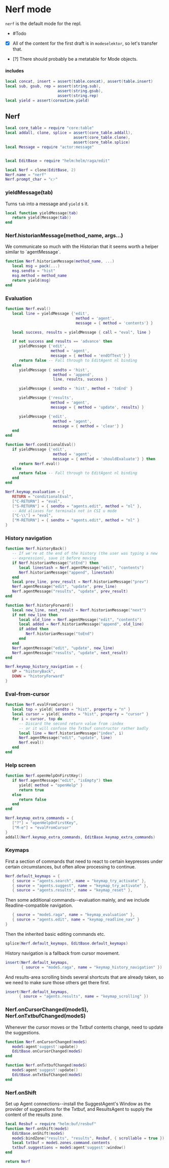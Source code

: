 # Nerf mode


`nerf` is the default mode for the repl\.


-  \#Todo

  - [X]  All of the content for the first draft is in `modeselektor`, so
      let's transfer that\.

  - [?]  There should probably be a metatable for Mode objects\.


#### includes

```lua
local concat, insert = assert(table.concat), assert(table.insert)
local sub, gsub, rep = assert(string.sub),
                       assert(string.gsub),
                       assert(string.rep)
local yield = assert(coroutine.yield)
```


## Nerf

```lua
local core_table = require "core:table"
local addall, clone, splice = assert(core_table.addall),
                              assert(core_table.clone),
                              assert(core_table.splice)
local Message = require "actor:message"


local EditBase = require "helm:helm/raga/edit"

local Nerf = clone(EditBase, 2)
Nerf.name = "nerf"
Nerf.prompt_char = "👉"
```

### yieldMessage\(tab\)

Turns `tab` into a message and `yield` s it\.

```lua
local function yieldMessage(tab)
   return yield(Message(tab))
end
```


### Nerf\.historianMessage\(method\_name, args\.\.\.\)

We communicate so much with the Historian that it seems worth a helper similar to \`agentMessage\`\.

```lua
function Nerf.historianMessage(method_name, ...)
   local msg = pack(...)
   msg.sendto = "hist"
   msg.method = method_name
   return yield(msg)
end
```

### Evaluation

```lua
function Nerf.eval()
   local line = yieldMessage {'edit',
                               method = 'agent',
                               message = { method = 'contents'} }

   local success, results = yieldMessage { call = "eval", line }

   if not success and results == 'advance' then
      yieldMessage {'edit',
                    method = 'agent',
                    message = { method = 'endOfText'} }
      return false -- Fall through to EditAgent nl binding
   else
      yieldMessage { sendto = 'hist',
                     method = 'append',
                     line, results, success }

      yieldMessage { sendto = 'hist', method = 'toEnd' }

      yieldMessage {'results',
                    method = 'agent',
                    message = { method = 'update', results} }

      yieldMessage {'edit',
                     method = 'agent',
                     message = { method = 'clear'} }
   end
end

function Nerf.conditionalEval()
   if yieldMessage {'edit',
                     method = 'agent',
                     message = { method = 'shouldEvaluate'} } then
      return Nerf.eval()
   else
      return false -- Fall through to EditAgent nl binding
   end
end

Nerf.keymap_evaluation = {
   RETURN = "conditionalEval",
   ["C-RETURN"] = "eval",
   ["S-RETURN"] = { sendto = "agents.edit", method = "nl" },
   -- Add aliases for terminals not in CSI u mode
   ["C-\\"] = "eval",
   ["M-RETURN"] = { sendto = "agents.edit", method = "nl" }
}
```


### History navigation

```lua
function Nerf.historyBack()
   -- If we're at the end of the history (the user was typing a new
   -- expression), save it before moving
   if Nerf.historianMessage("atEnd") then
      local linestash = Nerf.agentMessage("edit", "contents")
      Nerf.historianMessage("append", linestash)
   end
   local prev_line, prev_result = Nerf.historianMessage("prev")
   Nerf.agentMessage("edit", "update", prev_line)
   Nerf.agentMessage("results", "update", prev_result)
end

function Nerf.historyForward()
   local new_line, next_result = Nerf.historianMessage("next")
   if not new_line then
      local old_line = Nerf.agentMessage("edit", "contents")
      local added = Nerf.historianMessage("append", old_line)
      if added then
         Nerf.historianMessage("toEnd")
      end
   end
   Nerf.agentMessage("edit", "update", new_line)
   Nerf.agentMessage("results", "update", next_result)
end

Nerf.keymap_history_navigation = {
   UP = "historyBack",
   DOWN = "historyForward"
}
```


### Eval\-from\-cursor

```lua
function Nerf.evalFromCursor()
   local top = yield{ sendto = "hist", property = "n" }
   local cursor = yield{ sendto = "hist", property = "cursor" }
   for i = cursor, top do
      -- Discard the second return value from :index
      -- or it will confuse the Txtbuf constructor rather badly
      local line = Nerf.historianMessage("index", i)
      Nerf.agentMessage("edit", "update", line)
      Nerf.eval()
   end
end
```


### Help screen

```lua
function Nerf.openHelpOnFirstKey()
   if Nerf.agentMessage("edit", "isEmpty") then
      yield{ method = "openHelp" }
      return true
   else
      return false
   end
end

Nerf.keymap_extra_commands = {
   ["?"] = "openHelpOnFirstKey",
   ["M-e"] = "evalFromCursor"
}
addall(Nerf.keymap_extra_commands, EditBase.keymap_extra_commands)
```


### Keymaps

First a section of commands that need to react to certain keypresses under
certain circumstances, but often allow processing to continue\.

```lua
Nerf.default_keymaps = {
   { source = "agents.search", name = "keymap_try_activate" },
   { source = "agents.suggest", name = "keymap_try_activate" },
   { source = "agents.results", name = "keymap_reset" },
```

Then some additional commands\-\-evaluation mainly, and we include
Readline\-compatible navigation\.

```lua
   { source = "modeS.raga", name = "keymap_evaluation" },
   { source = "agents.edit", name = "keymap_readline_nav" }
}
```

Then the inherited basic editing commands etc\.

```lua
splice(Nerf.default_keymaps, EditBase.default_keymaps)
```

History navigation is a fallback from cursor movement\.

```lua
insert(Nerf.default_keymaps,
       { source = "modeS.raga", name = "keymap_history_navigation" })
```

And results\-area scrolling binds several shortcuts that are already taken, so we need to make sure those others get there first\.

```lua
insert(Nerf.default_keymaps,
      { source = "agents.results", name = "keymap_scrolling" })
```


### Nerf\.onCursorChanged\(modeS\), Nerf\.onTxtbufChanged\(modeS\)

Whenever the cursor moves or the Txtbuf contents change, need to
update the suggestions\.

```lua
function Nerf.onCursorChanged(modeS)
   modeS:agent'suggest':update()
   EditBase.onCursorChanged(modeS)
end

function Nerf.onTxtbufChanged(modeS)
   modeS:agent'suggest':update()
   EditBase.onTxtbufChanged(modeS)
end
```


### Nerf\.onShift

Set up Agent connections\-\-install the SuggestAgent's Window as the provider of
suggestions for the Txtbuf, and ResultsAgent to supply the content of the
results zone\.

```lua
local Resbuf = require "helm:buf/resbuf"
function Nerf.onShift(modeS)
   EditBase.onShift(modeS)
   modeS:bindZone("results", "results", Resbuf, { scrollable = true })
   local txtbuf = modeS.zones.command.contents
   txtbuf.suggestions = modeS:agent'suggest':window()
end
```

```lua
return Nerf
```
